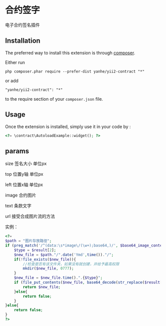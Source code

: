 合约签字
====
电子合约签名插件

Installation
------------

The preferred way to install this extension is through [composer](http://getcomposer.org/download/).

Either run

```
php composer.phar require --prefer-dist yanhe/yii2-contract "*"
```

or add

```
"yanhe/yii2-contract": "*"
```

to the require section of your `composer.json` file.


Usage
-----

Once the extension is installed, simply use it in your code by  :

```php
<?= \contract\AutoloadExample::widget(); ?>

```

params
------

size 签名大小 单位px

top 位置y轴 单位px

left 位置x轴 单位px

image 合约图片

text 条款文字

url 接受合成图片流的方法

实例：
```php
<?=
$path = "图片存放路径";
if (preg_match('/^(data:\s*image\/(\w+);base64,)/', $base64_image_content, $result)){
    $type = $result[2];
    $new_file = $path."/".date('Ymd',time())."/";
    if(!file_exists($new_file)){
        //检查是否有该文件夹，如果没有就创建，并给予最高权限
        mkdir($new_file, 0777);
    }
    $new_file = $new_file.time().".{$type}";
    if (file_put_contents($new_file, base64_decode(str_replace($result[1], '', $base64_image_content)))){
        return $new_file;
    }else{
        return false;
    }
}else{
    return false;
}
?>
```
